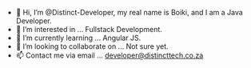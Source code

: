 - 👋 Hi, I’m @Distinct-Developer, my real name is Boiki, and I am a Java Developer.
- 👀 I’m interested in ... Fullstack Development.
- 🌱 I’m currently learning ... Angular JS.
- 💞️ I’m looking to collaborate on ... Not sure yet.
- 📫 Contact me via email ... developer@distincttech.co.za

<!---
Distinct-Developer/Distinct-Developer is a ✨ special ✨ repository because its `README.md` (this file) appears on your GitHub profile.
You can click the Preview link to take a look at your changes.
--->
